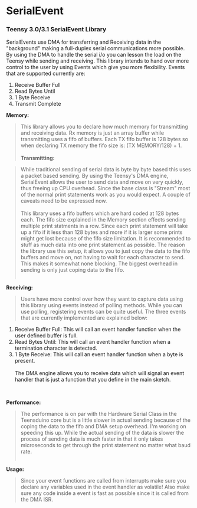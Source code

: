 SerialEvent
=========

<h3>Teensy 3.0/3.1 SerialEvent Library</h3>

SerialEvents use DMA for transferring and Receiving data in the "background" making a full-duplex serial communications more possible. By using the DMA to handle the serial i/o you can lesson the load on the Teensy while sending and receiving. This library intends to hand over more control to the user by using Events which give you more flexibility.
Events that are supported currently are:<br>
1.  Receive Buffer Full<br>
2.  Read Bytes Until<br>
3.  1 Byte Receive<br>
4.  Transmit Complete<br>

<b>Memory:</b><br>
> This library allows you to declare how much memory for transmitting and receiving data. Rx memory is just an array buffer while transmitting uses a fifo of buffers. Each TX fifo buffer is 128 bytes so when declaring TX memory the fifo size is: (TX MEMORY/128) + 1.<br><br>
<b>Transmitting:</b><br>

> While traditional sending of serial data is byte by byte based this uses a packet based sending. By using the Teensy's DMA engine, SerialEvent allows the user to send data and move on very quickly, thus freeing up CPU overhead. Since the base class is "Stream" most of the normal print statements work as you would expect. A couple of caveats need to be expressed now.<br><br>
This library uses a fifo buffers which are hard coded at 128 bytes each. The fifo size explained in the Memory section effects sending multiple print statments in a row. Since each print statement will take up a fifo if it less than 128 bytes and more if it is larger some prints might get lost because of the fifo size limitation. It is recommended to stuff as much data into one print statement as possible. The reason the library use this setup, it allows you to just copy the data to the fifo buffers and move on, not having to wait for each character to send. This makes it somewhat none blocking. The biggest overhead in sending is only just coping data to the fifo. <br><br>

<b>Receiving:</b><br>
> Users have more control over how they want to capture data using this library using events instead of polling methods. While you can use polling, registering events can be quite useful. The three events that are currently implemented are explained below:<br>
1.  Receive Buffer Full: This will call an event handler function when the user defined buffer is full.<br>
2.  Read Bytes Until: This will call an event handler function when a termination character is detected.<br>
3.  1 Byte Receive: This will call an event handler function when a byte is present.<br><br>
The DMA engine allows you to receive data which will signal an event handler that is just a function that you define in the main sketch.
<br>

<b>Performance:</b><br>
>The performance is on par with the Hardware Serial Class in the Teensduino core but is a little slower in actual sending because of the coping the data to the fifo and DMA setup overhead. I'm working on speeding this up. While the actual sending of the data is slower the process of sending data is much faster in that it only takes microseconds to get through the print statement no matter what baud rate.<br><br>
</ul>

<b>Usage:</b><br>
>Since your event functions are called from interrupts make sure you declare any variables used in the event handler as volatile! Also make sure any code inside a event is fast as possible since it is called from the DMA ISR.